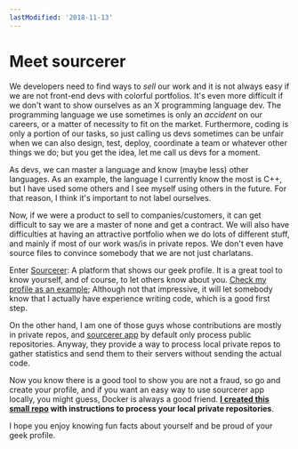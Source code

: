 ```yaml
---
lastModified: '2018-11-13'
---
```


# Meet sourcerer

We developers need to find ways to *sell* our work and it is not always easy if we are not front-end devs with colorful portfolios. It's even more difficult if we don't want to show ourselves as an X programming language dev. The programming language we use sometimes is only an *accident* on our careers, or a matter of necessity to fit on the market. Furthermore, coding is only a portion of our tasks, so just calling us devs sometimes can be unfair when we can also design, test, deploy, coordinate a team or whatever other things we do; but you get the idea, let me call us devs for a moment.

As devs, we can master a language and know (maybe less) other languages. As an example, the language I currently know the most is C++, but I have used some others and I see myself using others in the future. For that reason, I think it's important to not label ourselves.

Now, if we were a product to sell to companies/customers, it can get difficult to say we are a master of none and get a contract. We will also have difficulties at having an attractive portfolio when we do lots of different stuff, and mainly if most of our work was/is in private repos. We don't even have source files to convince somebody that we are not just charlatans.

Enter [Sourcerer][sourcerer]: A platform that shows our geek profile. It is a great tool to know yourself, and of course, to let others know about you. [Check my profile as an example][my-profile]; Although not that impressive, it will let somebody know that I actually have experience writing code, which is a good first step.

On the other hand, I am one of those guys whose contributions are mostly in private repos, and [sourcerer app][sourcerer-app] by default only process public repositories. Anyway, they provide a way to process local private repos to gather statistics and send them to their servers without sending the actual code.

Now you know there is a good tool to show you are not a fraud, so go and create your profile, and if you want an easy way to use sourcerer app locally, you might guess, Docker is always a good friend. **[I created this small repo][sourcerer-app-docker] with instructions to process your local private repositories**.

I hope you enjoy knowing fun facts about yourself and be proud of your geek profile.

[sourcerer]: https://sourcerer.io
[my-profile]: https://sourcerer.io/whoan
[sourcerer-app]: https://github.com/sourcerer-io/sourcerer-app
[sourcerer-app-docker]: https://github.com/whoan/sourcerer-app-docker
